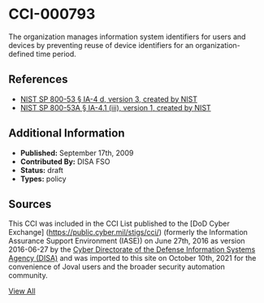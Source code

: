 # CCI-000793

The organization manages information system identifiers for users and devices by preventing reuse of device identifiers for an organization-defined time period.

## References ##

* [NIST SP 800-53 § IA-4 d, version 3, created by NIST](http://csrc.nist.gov/publications/PubsSPs.html)
* [NIST SP 800-53A § IA-4.1 (iii), version 1, created by NIST](http://csrc.nist.gov/publications/PubsSPs.html)


## Additional Information ##

* **Published:** September 17th, 2009
* **Contributed By:** DISA FSO
* **Status:** draft
* **Types:** policy

## Sources ##

This CCI was included in the CCI List published to the [DoD Cyber Exchange]
(https://public.cyber.mil/stigs/cci/) (formerly the Information Assurance Support Environment
(IASE)) on June 27th, 2016 as version 2016-06-27 by the [Cyber Directorate of the Defense 
Information Systems Agency (DISA)](https://public.cyber.mil/about-cyber/) and was imported to 
this site on October 10th, 2021 for the convenience of Joval users and the broader security automation community.

[View All](../README.md)
